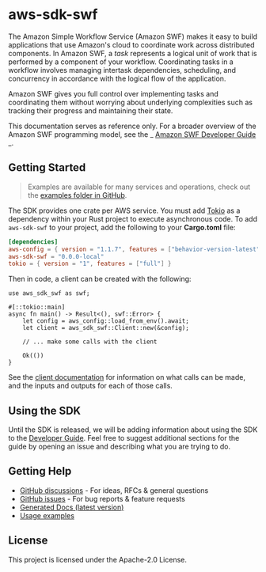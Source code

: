 # aws-sdk-swf

The Amazon Simple Workflow Service (Amazon SWF) makes it easy to build applications that use Amazon's cloud to coordinate work across distributed components. In Amazon SWF, a _task_ represents a logical unit of work that is performed by a component of your workflow. Coordinating tasks in a workflow involves managing intertask dependencies, scheduling, and concurrency in accordance with the logical flow of the application.

Amazon SWF gives you full control over implementing tasks and coordinating them without worrying about underlying complexities such as tracking their progress and maintaining their state.

This documentation serves as reference only. For a broader overview of the Amazon SWF programming model, see the _ [Amazon SWF Developer Guide](https://docs.aws.amazon.com/amazonswf/latest/developerguide/) _.

## Getting Started

> Examples are available for many services and operations, check out the
> [examples folder in GitHub](https://github.com/awslabs/aws-sdk-rust/tree/main/examples).

The SDK provides one crate per AWS service. You must add [Tokio](https://crates.io/crates/tokio)
as a dependency within your Rust project to execute asynchronous code. To add `aws-sdk-swf` to
your project, add the following to your **Cargo.toml** file:

```toml
[dependencies]
aws-config = { version = "1.1.7", features = ["behavior-version-latest"] }
aws-sdk-swf = "0.0.0-local"
tokio = { version = "1", features = ["full"] }
```

Then in code, a client can be created with the following:

```rust,no_run
use aws_sdk_swf as swf;

#[::tokio::main]
async fn main() -> Result<(), swf::Error> {
    let config = aws_config::load_from_env().await;
    let client = aws_sdk_swf::Client::new(&config);

    // ... make some calls with the client

    Ok(())
}
```

See the [client documentation](https://docs.rs/aws-sdk-swf/latest/aws_sdk_swf/client/struct.Client.html)
for information on what calls can be made, and the inputs and outputs for each of those calls.

## Using the SDK

Until the SDK is released, we will be adding information about using the SDK to the
[Developer Guide](https://docs.aws.amazon.com/sdk-for-rust/latest/dg/welcome.html). Feel free to suggest
additional sections for the guide by opening an issue and describing what you are trying to do.

## Getting Help

* [GitHub discussions](https://github.com/awslabs/aws-sdk-rust/discussions) - For ideas, RFCs & general questions
* [GitHub issues](https://github.com/awslabs/aws-sdk-rust/issues/new/choose) - For bug reports & feature requests
* [Generated Docs (latest version)](https://awslabs.github.io/aws-sdk-rust/)
* [Usage examples](https://github.com/awslabs/aws-sdk-rust/tree/main/examples)

## License

This project is licensed under the Apache-2.0 License.

